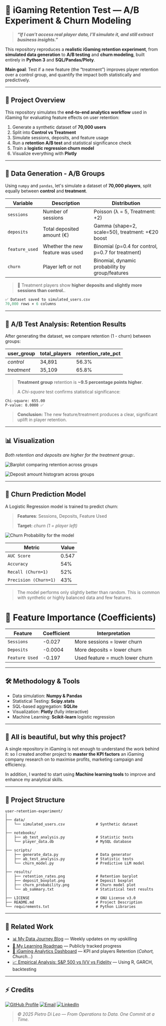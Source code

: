# 🎰 iGaming Retention Test — A/B Experiment & Churn Modeling

> _**“If I can’t access real player data, I’ll simulate it, and still extract business insights.”**_

This repository reproduces a **realistic iGaming retention experiment**, from **simulated data generation** to **A/B testing** and **churn modeling**, built entirely in **Python 3** and **SQL/Pandas/Ploty**.

**Main goal**: Test if a new feature (the “treatment”) improves player retention over a control group, and quantify the impact both statistically and predictively.

---

## 🧠 Project Overview

This repository simulates the **end-to-end analytics workflow** used in iGaming for evaluating feature effects on user retention:

1. Generate a synthetic dataset of **70,000 users**
2. Split into **Control vs Treatment**
3. Simulate sessions, deposits, and feature usage
4. Run a **retention A/B test** and statistical significance check
5. Train a **logistic regression churn model**
6. Visualize everything with **Plotly**

---

## 🧩 Data Generation - A/B Groups

Using `numpy` and `pandas`, let's simulate a dataset of **70,000 players**, split equally between **control** and **treatment**.

| Variable | Description | Distribution |
|-----------|--------------|---------------|
| `sessions` | Number of sessions | Poisson (λ = 5, Treatment: +2) |
| `deposits` | Total deposited amount (€) | Gamma (shape=2, scale=50), treatment: +€20 boost |
| `feature_used` | Whether the new feature was used | Binomial (p=0.4 for control, p=0.7 for treatment) |
| `churn` | Player left or not | Binomial, dynamic probability by group/features |

> 🎯 Treatment players show **higher deposits and slightly more sessions than control.**.

```python
✅ Dataset saved to simulated_users.csv  
70,000 rows × 6 columns
```

---

## 🧮 A/B Test Analysis: Retention Results

After generating the dataset, we compare retention (1 - churn) between groups:

| user_group | total_players | retention_rate_pct |
|-----------|--------------|---------------|
| _control_ | 34,891 | 56.3% |
| _treatment_ | 35,109 | 65.8% |

> **Treatment group** retention is **~9.5 percentage points higher**.
>
> A _Chi-square_ test confirms statistical significance:

```text
Chi-square: 655.00
P-value: 0.0000 ✅
```
> **Conclusion:** The new feature/treatment produces a clear, significant uplift in player retention.

---

## 📊 Visualization

_*Both retention and deposits are higher for the treatment group:*_.

![Barplot comparing retention across groups](https://github.com/DLPietro/ig-retention-test/blob/main/results/retention_rates.png)

![Deposit amount histogram across groups](https://github.com/DLPietro/ig-retention-test/blob/main/results/deposit_boxplot.png)


---

## 🤖 Churn Prediction Model

A Logistic Regression model is trained to predict churn:

> **Features**: Sessions, Deposits, Feature Used
>
> **Target:** _churn (1 = player left)_

![Churn Probability for the model](https://github.com/DLPietro/ig-retention-test/blob/main/results/churn_probability.png)

| Metric | Value |
|-----------|----|
| `AUC Score` | 0.547 |
| `Accuracy` | 54% |
| `Recall (Churn=1)` | 52% |
| `Precision (Churn=1)` | 43% |

> The model performs only slightly better than random. This is common with synthetic or highly balanced data and few features.


# 🧭 Feature Importance (Coefficients)

| **Feature** | **Coefficient** | **Interpretation** |
|-------------|-----------------|--------------------|
| `Sessions` | -0.027 | More sessions = lower churn |
| `Deposits` | -0.0004 | More deposits = lower churn |
| `Feature Used` | -0.197 | Used feature = much lower churn |

---

## 🛠 Methodology & Tools

- Data simulation: **Numpy & Pandas**
- Statistical Testing: **Scipy.stats**
- SQL-based aggregation: **SQLite**
- Visualization: **Plotly** (fully interactive)
- Machine Learning: **Scikit-learn** logistic regression

---

## 🧭 All is beautiful, but why this project?

A single repository in iGaming is not enough to understand the work behind it: so I created another project to **master the KPI factors** an iGaming company research on to maximise profits, marketing campaign and efficiency.

In addition, I wanted to start using **Machine learning tools** to improve and enhance my analytical skills.

---

## 🏡 Project Structure

```text
user-retention-experiment/
│
├── data/
│   └── simulated_users.csv              # Synthetic dataset
│
├── notebooks/
│   ├── ab_test_analysis.py              # Statistic tests
│   └── player_data.db                   # MySQL database
│
├── scripts/
│   ├── generate_data.py                 # Data generator
│   ├── ab_test_analysis.py              # Statistic tests
│   └── churn_model.py                   # Predictive LLM model
│
├── results/
│   ├── retention_rates.png              # Retention barplot
│   ├── deposit_boxplot.png              # Deposit boxplot
│   ├── churn_probability.png            # Churn model plot
│   └── ab_summary.txt                   # Statistical test results
│
├── LICENSE                              # GNU License v3.0
├── README.md                            # Project Description
└── requirements.txt                     # Python Libraries

```

---

## 🔗 Related Work

- [📊 My Data Journey Blog](https://dlpietro.github.io) — Weekly updates on my upskilling  
- [🧠 My Learning Roadmap](https://github.com/DLPietro/learning-roadmap) — Publicly tracked progress  
- [🎲 iGaming Analytics Dashboard](https://github.com/DLPietro/igaming-analytics-case-study) — KPI and players Retention (_Cohort, Church..._)
- [📈 Empirical Analysis: S&P 500 vs IVV vs Fidelity](https://github.com/DLPietro/thesis-backtesting-etf-spx) — Using R, GARCH, backtesting

---

## ⚡ Credits

[![GitHub Profile](https://img.shields.io/badge/GitHub-DLPietro-181717?style=for-the-badge&logo=github&logoColor=white)](https://github.com/DLPietro)
[![Email](https://img.shields.io/badge/Email-dileopie-d14836?style=for-the-badge&logo=gmail&logoColor=white)](mailto:dileopie@gmail.com)
[![LinkedIn](https://img.shields.io/badge/LinkedIn-Pietro-0077B5?style=for-the-badge&logo=linkedin&logoColor=white)](https://www.linkedin.com/in/pietrodileo)

> _© 2025 Pietro Di Leo — From Operations to Data. One Commit at a Time._
